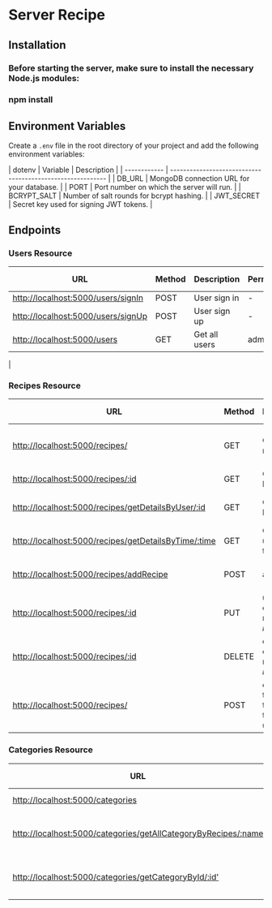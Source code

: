 # Server Recipe

## Installation

### Before starting the server, make sure to install the necessary Node.js modules:

### npm install


## Environment Variables

Create a `.env` file in the root directory of your project and add the following environment variables:

| dotenv
| Variable     | Description                                                |
| ------------ | ---------------------------------------------------------- |
| DB_URL       | MongoDB connection URL for your database.                  |
| PORT         | Port number on which the server will run.                  |
| BCRYPT_SALT  | Number of salt rounds for bcrypt hashing.                  |
| JWT_SECRET   | Secret key used for signing JWT tokens.                    |



## Endpoints

### Users Resource

| URL                                      | Method | Description                    | Permissions     | Parameters          | Optional Parameters | Body                | Headers         | Returns | Status Codes |
| ---------------------------------------- | ------ | ------------------------------ | --------------- | ------------------- | ------------------- | ------------------- | --------------- | ------- | ------------ |
| [http://localhost:5000/users/signIn](http://localhost:5000/user/signIn) | POST   | User sign in|-|-|-|{email,password}|user+token|-| 204|
| [http://localhost:5000/users/signUp](http://localhost:5000/user/signUp) | POST   | User sign up|-|-|-|{userName,email,password,address}| User+token|-|204|
| [http://localhost:5000/users](http://localhost:5000/user)| GET    | Get all users| admin|-|-|-||all user      | 200           |
|

### Recipes Resource

| URL| Method | Description                      | Permissions     | Parameters          | Optional Parameters | Body               | Headers         | Returns | Status Codes |
| ------------------------------------------------------------- | ------ | -------------------------------- | --------------- | ------------------- | ------------------- | ------------------ | --------------- | ------- | ------------ |
| [http://localhost:5000/recipes/](http://localhost:5000/recipe/) | GET    | Get all recipes|-| -|serach value ,start page ,per page | -| -| all recipes | 200|
| [http://localhost:5000/recipes/:id](http://localhost:5000/recipe/:id) | GET    | Get recipe by ID                 | - |{id}|-|-|-|recipe by *id*|200|
| [http://localhost:5000/recipes/getDetailsByUser/:id](http://localhost:5000/recipe/getDetailsByUser/:id) | GET    | Get recipes by user ID           | - |administrator /current user|{userId}|-|token|recipes by user ID  |200|
| [http://localhost:5000/recipes/getDetailsByTime/:time](http://localhost:5000/recipe/getDetailsByTime/:time) | GET    | Get recipes until this time | - |{time}|-|-|-|recipe by *time*|200|
| [http://localhost:5000/recipes/addRecipe](http://localhost:5000/recipe/addRecipe) | POST   | add recipe  |administrator /current user|-|-|{recipe}|token|new recipe added|204|
| [http://localhost:5000/recipes/:id](http://localhost:5000/recipe/:id) | PUT    |   update existing reipe  (by *recipe id*) | administrator/curren user |{id}|-|{new recipe}|token|return  updated recipe|204|
| [http://localhost:5000/recipes/:id](http://localhost:5000/recipe/:id) | DELETE |   delete existing reipe  (by *recipe id*) | administrator/curren user |{id}|-|-|token|-|204|
| [http://localhost:5000/recipes/](http://localhost:5000/recipe/) | POST   |  check if the token and the id its the same user  |-|-|-|-|token|new recipe added|200|
### Categories Resource

| URL                                                              | Method | Description                      | Permissions     | Parameters          | Optional Parameters | Body               | Headers         | Returns | Status Codes |
| ---------------------------------------------------------------- | ------ | -------------------------------- | --------------- | ------------------- | ------------------- | ------------------ | --------------- | ------- | ------------ |
| [http://localhost:5000/categories](http://localhost:5000/categories) | GET    | Get all categories             | everyone|-|-|-|all |all category|200|        
| [http://localhost:5000/categories/getAllCategoryByRecipes/:name](http://localhost:5000/categories/getAllCategoryByRecipes/:name) | GET    | get all category with recipe|-everyone|{name}|-|-|-|all category with recipe |200|
| [http://localhost:5000/categories/getCategoryById/:id'](http://localhost:5000/categories/getCategoryById/:id') | GET    | get category by id with recipe| everyone |{id}|-|-|-|category by id with recipes |200|

```







